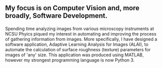 ## <p> My focus is on Computer Vision and, more broadly, Software Development.  
Spending time analyzing images from various microscopy instruments
at NCSU Phyics piqued my interest in automating and improving the
process of gathering information from images. More specifically, I have
designed a software application, Adaptive Learning Analysis for Images (ALAI),
to automate the calculation of surface roughness (texture) parameters 
for images of 'any' size. This application was produced using MATLAB, however
my strongest programming language is now Python 3. </p>